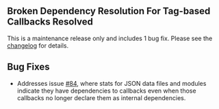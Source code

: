 <!--
template: articlepage
title: Trio v1.1.1 | Trio Blog
appendToTarget: true
category: releases
tag: v1.1.1
articleTitle: Trio v1.1.1 (IKIGAI)
-->
## Broken Dependency Resolution For Tag-based Callbacks Resolved

This is a maintenance release only and includes 1 bug fix. Please see the <a target="_blank" href="https://github.com/4awpawz/trio/tree/master#v111-ikigai">changelog</a> for details.
<!-- end -->

## Bug Fixes
* Addresses issue <a target="_blank" href="https://github.com/4awpawz/trio/issues/84">#84</a>, where stats for JSON data files and modules indicate they have dependencies to callbacks even when those callbacks no longer declare them as internal dependencies.